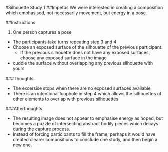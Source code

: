 #Silhouette Study 1
##Impetus
We were interested in creating a composition which emphasised, not necessarily movement, but energy in a pose. 

##Instructions
1. One person captures a pose
* The participants take turns repeating step 3 and 4
* Choose an exposed surface of the silhouette of the previous participant. 
    * If the previous silhouette does not have any exposed surfaces, choose any exposed surface in the image
* cuddle the surface without overlapping any previous silhouette with yours

###Thoughts
* The excersise stops when there are no exposed surfaces available
* There is an intentional loophole in step 4 which allows the silhouettes of other elements to overlap with previous silhouettes

###Afterthoughts
* The resulting image does not appear to emphasise energy as hoped, but becomes a puzzle of intersecting abstract bodily pieces which decays during the capture process.
* Instead of forcing participants to fill the frame, perhaps it would have created clearer compositions to conclude one study, and then begin a new one.
